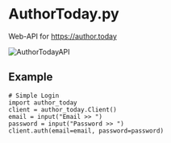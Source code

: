 # AuthorToday.py
Web-API for https://author.today

![AuthorTodayAPI](https://i.ibb.co/bPczC1g/1636977124081.jpg)

## Example
```py3
# Simple Login
import author_today
client = author_today.Client()
email = input("Email >> ")
password = input("Password >> ")
client.auth(email=email, password=password)
```
